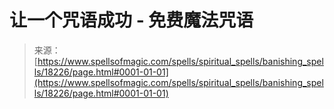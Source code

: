 <!--yml

category: 未分类

date: 2024-06-12 18:59:45

-->

# 让一个咒语成功 - 免费魔法咒语

> 来源：[https://www.spellsofmagic.com/spells/spiritual_spells/banishing_spells/18226/page.html#0001-01-01](https://www.spellsofmagic.com/spells/spiritual_spells/banishing_spells/18226/page.html#0001-01-01)
